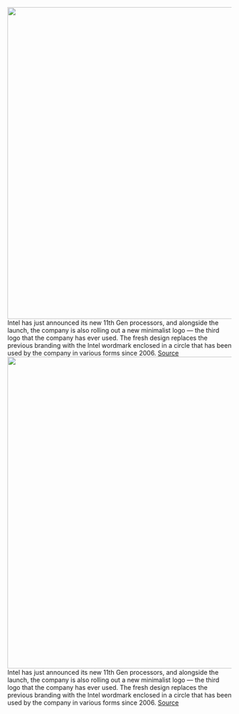 <img src='https://cdn.vox-cdn.com/thumbor/VUOx-vKMtTVs-A9SmuR9DdoO7zY=/0x0:2286x1276/1200x0/filters:focal(0x0:2286x1276):no_upscale()/cdn.vox-cdn.com/uploads/chorus_asset/file/21847730/Screen_Shot_2020_09_02_at_2.41.28_PM.png' width='700px' /><br/>
Intel has just announced its new 11th Gen processors, and alongside the launch, the company is also rolling out a new minimalist logo — the third logo that the company has ever used. The fresh design replaces the previous branding with the Intel wordmark enclosed in a circle that has been used by the company in various forms since 2006.
<a href='https://www.theverge.com/2020/9/2/21418540/intel-new-logo-2020-redesign-minimalist-branding'> Source <a/><img src='https://cdn.vox-cdn.com/thumbor/VUOx-vKMtTVs-A9SmuR9DdoO7zY=/0x0:2286x1276/1200x0/filters:focal(0x0:2286x1276):no_upscale()/cdn.vox-cdn.com/uploads/chorus_asset/file/21847730/Screen_Shot_2020_09_02_at_2.41.28_PM.png' width='700px' /><br/>
Intel has just announced its new 11th Gen processors, and alongside the launch, the company is also rolling out a new minimalist logo — the third logo that the company has ever used. The fresh design replaces the previous branding with the Intel wordmark enclosed in a circle that has been used by the company in various forms since 2006.
<a href='https://www.theverge.com/2020/9/2/21418540/intel-new-logo-2020-redesign-minimalist-branding'> Source <a/>